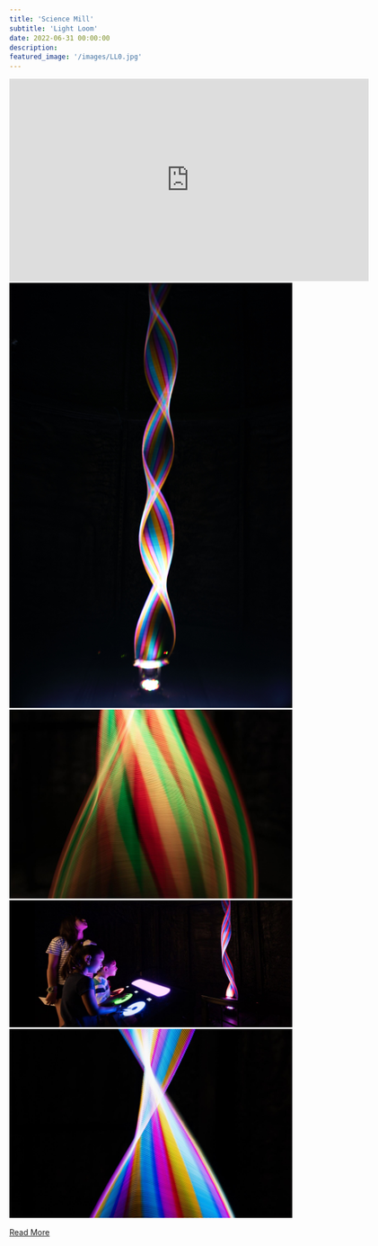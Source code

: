 ```yaml
---
title: 'Science Mill'
subtitle: 'Light Loom'
date: 2022-06-31 00:00:00
description: 
featured_image: '/images/LL0.jpg'
---
```


<iframe src="https://player.vimeo.com/video/762688665?h=ae9e302271" width="640" height="360" frameborder="0" webkitallowfullscreen mozallowfullscreen allowfullscreen></iframe>


<div class="gallery" data-columns="3">
	<img src="/images/LL1.jpg">
	<img src="/images/LL2.jpg">
	<img src="/images/LL4.jpg">
	<img src="/images/LL0.jpg">


</div>



<a href="https://www.pattenstudio.com/works/light-loom/" class="button button--large">Read More</a>
